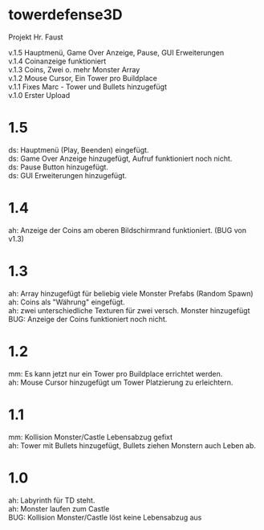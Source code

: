 # towerdefense3D
Projekt Hr. Faust

v.1.5 Hauptmenü, Game Over Anzeige, Pause, GUI Erweiterungen<br />
v.1.4 Coinanzeige funktioniert<br />
v.1.3 Coins, Zwei o. mehr Monster Array<br />
v.1.2 Mouse Cursor, Ein Tower pro Buildplace<br />
v.1.1	Fixes Marc - Tower und Bullets hinzugefügt<br />
v.1.0	Erster Upload


1.5
===
ds: Hauptmenü (Play, Beenden) eingefügt.<br />
ds: Game Over Anzeige hinzugefügt, Aufruf funktioniert noch nicht.<br />
ds: Pause Button hinzugefügt.<br />
ds: GUI Erweiterungen hinzugefügt.<br />

1.4
===
ah: Anzeige der Coins am oberen Bildschirmrand funktioniert. (BUG von v1.3)

1.3
===
ah: Array hinzugefügt für beliebig viele Monster Prefabs (Random Spawn)<br />
ah: Coins als "Währung" eingefügt.<br />
ah: zwei unterschiedliche Texturen für zwei versch. Monster hinzugefügt<br />
BUG: Anzeige der Coins funktioniert noch nicht.

1.2
===
mm: Es kann jetzt nur ein Tower pro Buildplace errichtet werden.<br />
ah: Mouse Cursor hinzugefügt um Tower Platzierung zu erleichtern.

1.1
===
mm: Kollision Monster/Castle Lebensabzug gefixt<br />
ah: Tower mit Bullets hinzugefügt, Bullets ziehen Monstern auch Leben ab.

1.0
===
ah: Labyrinth für TD steht.<br />
ah: Monster laufen zum Castle<br />
BUG: Kollision Monster/Castle löst keine Lebensabzug aus
